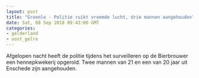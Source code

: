 ```yaml
---
layout: post
title: "Groenlo - Politie ruikt vreemde lucht, drie mannen aangehouden"
date: Sat, 08 Sep 2018 09:43:00 GMT
categories: 
- gelderland 
- oost_gelre 
---
```


Afgelopen nacht heeft de politie tijdens het surveilleren op de Bierbrouwer  een hennepkwekerij opgerold. Twee mannen van 21 en een van 20 jaar uit Enschede  zijn aangehouden.

